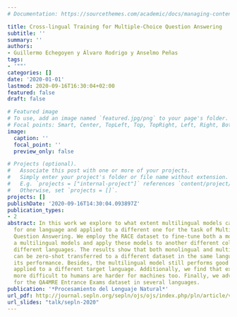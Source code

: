```yaml
---
# Documentation: https://sourcethemes.com/academic/docs/managing-content/

title: Cross-lingual Training for Multiple-Choice Question Answering
subtitle: ''
summary: ''
authors:
- Guillermo Echegoyen y Álvaro Rodrigo y Anselmo Peñas
tags:
- '""'
categories: []
date: '2020-01-01'
lastmod: 2020-09-16T16:30:04+02:00
featured: false
draft: false

# Featured image
# To use, add an image named `featured.jpg/png` to your page's folder.
# Focal points: Smart, Center, TopLeft, Top, TopRight, Left, Right, BottomLeft, Bottom, BottomRight.
image:
  caption: ''
  focal_point: ''
  preview_only: false

# Projects (optional).
#   Associate this post with one or more of your projects.
#   Simply enter your project's folder or file name without extension.
#   E.g. `projects = ["internal-project"]` references `content/project/deep-learning/index.md`.
#   Otherwise, set `projects = []`.
projects: []
publishDate: '2020-09-16T14:30:04.093897Z'
publication_types:
- 2
abstract: In this work we explore to what extent multilingual models can be trained
  for one language and applied to a different one for the task of Multiple Choice
  Question Answering. We employ the RACE dataset to fine-tune both a monolingual and
  a multilingual models and apply these models to another different collections in
  different languages. The results show that both monolingual and multilingual models
  can be zero-shot transferred to a different dataset in the same language maintaining
  its performance. Besides, the multilingual model still performs good when it is
  applied to a different target language. Additionally, we find that exams that are
  more difficult to humans are harder for machines too. Finally, we advance the state-of-the-art
  for the QA4MRE Entrance Exams dataset in several languages.
publication: '*Procesamiento del Lenguaje Natural*'
url_pdf: http://journal.sepln.org/sepln/ojs/ojs/index.php/pln/article/view/6274
url_slides: "talk/sepln-2020"
---
```

